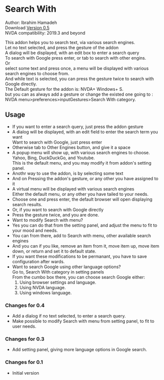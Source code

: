 # Search With #

Author: Ibrahim Hamadeh  
Download [Version 0.5][1]  
NVDA compatibility: 2019.3 and beyond  

This addon helps you to search text, via various search engines.  
Let no text selected, and press the gesture of the addon  
A dialog will be displayed, with an edit box to enter a search query  
To search with Google press enter, or tab to search with other engins.  
Or  
select some text and press once, a menu will be displayed with various search engines to choose from.  
And while text is selected, you can press the gesture twice to search with Google directly.  
The Default gesture for the addon is: NVDA+ Windows+ S.  
but you can as always add a gesture or change the existed one going to :  
NVDA menu>preferences>inputGestures>Search With category.  

## Usage ##

*	If you want to enter a search query, just press the addon gesture  
*	A dialog will be displayed, with an edit field to enter the search term you want  
Want to search with Google, just press enter  
*	Otherwise tab to Other Engines button, and give it a space  
*	A popup menu will show up, with various search engines to choose.  
Yahoo, Bing, DuckDuckGo, and Youtube.  
This is the default menu, and you may modify it from addon's setting panel.  
*	Anothr way to use the addon, is by selecting some text  
*	And on Pressing the addon's gesture, or any other you have assigned to it  
*	A virtual menu will be displayed with various search engines  
Either the default menu, or any other you have tailed to your needs.  
*	Choose one and press enter, the default browser will open displaying search results.  
*	Or, if you want to search with Google directly  
*	Press the gesture twice, and you are done.  
*	Want to modify Search with menu?  
*	Yes you  can do that from the setting panel,  and adjust the menu to fit to your mood and needs.  
*	You can from there, add to Search with menu, other available search engines  
*	And you can if you like, remove an item from it, move item up, move item down, or return and set it to default state.  
*	If you want these modifications to be permanant, you have to save configuration after wards.  
*	Want to search Google using other language options?  
Go to, Search With category in setting panels  
From the cumbo box there, you can choose search Google either:  
	1.	Using browser settings and language.  
	2.	Using NVDA language.  
	3.	Using windows language.  

### Changes for 0.4 ###

*	Add a dialog if no text selected, to enter a search query.  
*	Make possible to modify Search with menu from setting panel, to fit to user needs.  

### Changes for 0.3 ###

*	Add setting panel, giving more language options in Google search.  

### Changes for 0.1 ###

*	Initial version  

[1]: https://github.com/ibrahim-s/searchWith/releases/download/v0.5/searchWith-0.5.nvda-addon
